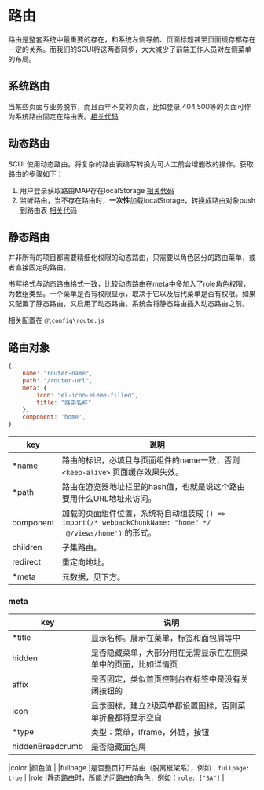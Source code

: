 # 路由
路由是整套系统中最重要的存在，和系统左侧导航、页面标题甚至页面缓存都存在一定的关系。而我们的SCUI将这两者同步，大大减少了前端工作人员对左侧菜单的布局。

## 系统路由
当某些页面与业务脱节，而且百年不变的页面，比如登录,404,500等的页面可作为系统路由固定在路由表。[相关代码](https://gitee.com/lolicode/scui/blob/master/src/router/systemRouter.js)

## 动态路由
SCUI 使用动态路由。将复杂的路由表编写转换为可人工前台增删改的操作。获取路由的步骤如下：
1. 用户登录获取路由MAP存在localStorage [相关代码](https://gitee.com/lolicode/scui/blob/master/src/views/login.vue)
2. 监听路由，当不存在路由时，**一次性**加载localStorage，转换成路由对象push到路由表 [相关代码](https://gitee.com/lolicode/scui/blob/master/src/router/index.js)

## 静态路由
并非所有的项目都需要精细化权限的动态路由，只需要以角色区分的路由菜单，或者直接固定的路由。

书写格式与动态路由格式一致，比较动态路由在meta中多加入了role角色权限，为数组类型。一个菜单是否有权限显示，取决于它以及后代菜单是否有权限。如果又配置了静态路由，又启用了动态路由，系统会将静态路由插入动态路由之前。

相关配置在 ```@\config\route.js```


## 路由对象
``` javascript
{
	name: "router-name",
	path: "/router-url",
	meta: {
		icon: "el-icon-eleme-filled",
		title: "路由名称"
	},
	component: 'home',
}
```

|key		|说明																												|
|--			|--																													|
|*name		|路由的标识，必填且与页面组件的name一致，否则 ```<keep-alive>``` 页面缓存效果失效。									|
|*path		|路由在游览器地址栏里的hash值，也就是说这个路由要用什么URL地址来访问。												|
|component	|加载的页面组件位置，系统将自动组装成 ```() => import(/* webpackChunkName: "home" */ '@/views/home')``` 的形式。	|
|children	|子集路由。	|
|redirect	|重定向地址。	|
|*meta		|元数据，见下方。	|

### meta
|key				|说明	|
|--					|--		|
|*title				|显示名称。展示在菜单，标签和面包屑等中		|
|hidden				|是否隐藏菜单，大部分用在无需显示在左侧菜单中的页面，比如详情页		|
|affix				|是否固定，类似首页控制台在标签中是没有关闭按钮的		|
|icon				|显示图标，建立2级菜单都设置图标，否则菜单折叠都将显示空白		|
|*type				|类型：菜单，Iframe，外链，按钮		|
|hiddenBreadcrumb	|是否隐藏面包屑		|

|color				|颜色值		|
|fullpage			|是否整页打开路由（脱离框架系），例如：```fullpage: true```		|
|role				|静态路由时，所能访问路由的角色，例如：```role: ["SA"]```		|